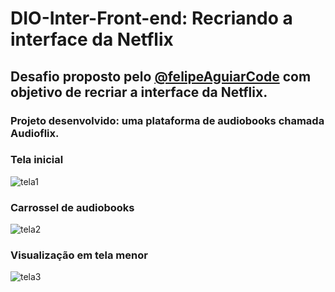 # DIO-Inter-Front-end: Recriando a interface da Netflix

## Desafio proposto pelo <a href="https://github.com/felipeAguiarCode/netflix-clone">@felipeAguiarCode</a> com objetivo de recriar a interface da Netflix.

### Projeto desenvolvido: uma plataforma de audiobooks chamada Audioflix.

### Tela inicial

![tela1](https://user-images.githubusercontent.com/86578073/148710175-e739798c-4396-4038-8866-a251fc0919f8.jpg)

### Carrossel de audiobooks

![tela2](https://user-images.githubusercontent.com/86578073/148710174-9ee5e983-cfab-4995-9fe4-43fefce89109.jpg)

### Visualização em tela menor

![tela3](https://user-images.githubusercontent.com/86578073/148710172-6568c844-7b53-4c13-bb93-f1d5a33189ef.jpg)

